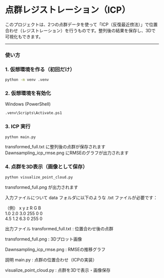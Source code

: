 # 点群レジストレーション（ICP）

このプロジェクトは、2つの点群データを使って「ICP（反復最近傍法）」で位置合わせ（レジストレーション）を行うものです。整列後の結果を保存し、3Dで可視化もできます。

---

### 使い方

### 1. 仮想環境を作る（初回だけ）

```bash
python -m venv .venv
```

### 2. 仮想環境を有効化
Windows (PowerShell)
```bash
.venv\Scripts\Activate.ps1
```

### 3. ICP 実行
```bash
python main.py
```
transformed_full.txt に整列後の点群が保存されます
Dawnsampling_icp_rmse.png にRMSEのグラフが出力されます

### 4. 点群を3D表示（画像として保存）
```bash
python visualize_point_cloud.py
```
transformed_full.png が出力されます

入力ファイルについて
data フォルダに以下のような .txt ファイルが必要です：

（例）
x y z R G B<br>
1.0 2.0 3.0 255 0 0<br>
4.5 1.2 6.3 0 255 0

出力ファイル
transformed_full.txt : 位置合わせ後の点群

transformed_full.png : 3Dプロット画像

Dawnsampling_icp_rmse.png : RMSEの推移グラフ

説明
main.py : 点群の位置合わせ（ICPの実装）

visualize_point_cloud.py : 点群を3Dで表示・画像保存
